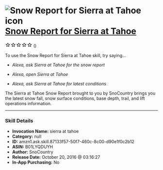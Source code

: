 # &nbsp;<img src="skill_icon" alt="Snow Report for Sierra at Tahoe icon" width="36"> [Snow Report for Sierra at Tahoe](http://alexa.amazon.com/#skills/amzn1.ask.skill.87133f57-50f7-460c-8c00-d90e1f0c2b12)
![0 stars](../../images/ic_star_border_black_18dp_1x.png)![0 stars](../../images/ic_star_border_black_18dp_1x.png)![0 stars](../../images/ic_star_border_black_18dp_1x.png)![0 stars](../../images/ic_star_border_black_18dp_1x.png)![0 stars](../../images/ic_star_border_black_18dp_1x.png) 0

To use the Snow Report for Sierra at Tahoe skill, try saying...

* *Alexa, ask Sierra at Tahoe for the snow report*

* *Alexa, open Sierra at Tahoe*

* *Alexa, ask Sierra at Tahoe for latest conditions*

The Sierra at Tahoe Snow Report brought to you by SnoCountry brings you the latest snow fall, snow surface conditions,  base depth, trail, and lift operations information.

***

### Skill Details

* **Invocation Name:** sierra at tahoe
* **Category:** null
* **ID:** amzn1.ask.skill.87133f57-50f7-460c-8c00-d90e1f0c2b12
* **ASIN:** B01LYQDUYH
* **Author:** SnoCountry
* **Release Date:** October 20, 2016 @ 03:16:27
* **In-App Purchasing:** No
